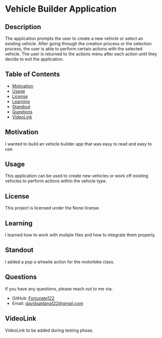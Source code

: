 # Vehicle Builder Application

## Description
The application prompts the user to create a new vehicle or select an existing vehicle. After going through the creation process or the selection process, the user is able to perform certain actions with the selected vehicle. The user is returned to the actions menu after each action until they decide to exit the application.

## Table of Contents
- [Motivation](#motivation)
- [Usage](#usage)
- [License](#license)
- [Learning](#learning)
- [Standout](#standout)
- [Questions](#questions)
- [VideoLink](#videolink)

## Motivation
I wanted to build an vehicle builder app that was easy to read and easy to use.

## Usage
This application can be used to create new vehicles or work off existing vehicles to perform actions within the vehicle type.

## License
This project is licensed under the None license.

## Learning
I learned how to work with mutiple files and how to integrate them properly.

## Standout
I added a pop a wheelie action for the motorbike class. 

## Questions
If you have any questions, please reach out to me via:
- GitHub: [Fortunate122](https://github.com/Fortunate122)
- Email: davidsaldana122@gmail.com

## VideoLink
VideoLink to be added during testing phase.
